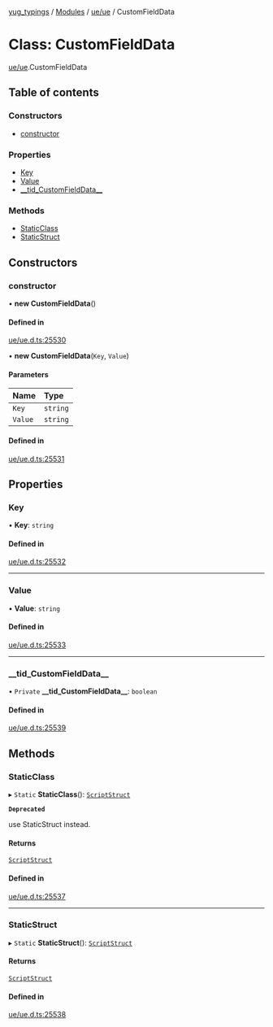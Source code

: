 [yug_typings](../README.md) / [Modules](../modules.md) / [ue/ue](../modules/ue_ue.md) / CustomFieldData

# Class: CustomFieldData

[ue/ue](../modules/ue_ue.md).CustomFieldData

## Table of contents

### Constructors

- [constructor](ue_ue.CustomFieldData.md#constructor)

### Properties

- [Key](ue_ue.CustomFieldData.md#key)
- [Value](ue_ue.CustomFieldData.md#value)
- [\_\_tid\_CustomFieldData\_\_](ue_ue.CustomFieldData.md#__tid_customfielddata__)

### Methods

- [StaticClass](ue_ue.CustomFieldData.md#staticclass)
- [StaticStruct](ue_ue.CustomFieldData.md#staticstruct)

## Constructors

### constructor

• **new CustomFieldData**()

#### Defined in

[ue/ue.d.ts:25530](https://github.com/YugMetaverse/yug_typings/blob/b7d9b19/ue/ue.d.ts#L25530)

• **new CustomFieldData**(`Key`, `Value`)

#### Parameters

| Name | Type |
| :------ | :------ |
| `Key` | `string` |
| `Value` | `string` |

#### Defined in

[ue/ue.d.ts:25531](https://github.com/YugMetaverse/yug_typings/blob/b7d9b19/ue/ue.d.ts#L25531)

## Properties

### Key

• **Key**: `string`

#### Defined in

[ue/ue.d.ts:25532](https://github.com/YugMetaverse/yug_typings/blob/b7d9b19/ue/ue.d.ts#L25532)

___

### Value

• **Value**: `string`

#### Defined in

[ue/ue.d.ts:25533](https://github.com/YugMetaverse/yug_typings/blob/b7d9b19/ue/ue.d.ts#L25533)

___

### \_\_tid\_CustomFieldData\_\_

• `Private` **\_\_tid\_CustomFieldData\_\_**: `boolean`

#### Defined in

[ue/ue.d.ts:25539](https://github.com/YugMetaverse/yug_typings/blob/b7d9b19/ue/ue.d.ts#L25539)

## Methods

### StaticClass

▸ `Static` **StaticClass**(): [`ScriptStruct`](ue_ue.ScriptStruct.md)

**`Deprecated`**

use StaticStruct instead.

#### Returns

[`ScriptStruct`](ue_ue.ScriptStruct.md)

#### Defined in

[ue/ue.d.ts:25537](https://github.com/YugMetaverse/yug_typings/blob/b7d9b19/ue/ue.d.ts#L25537)

___

### StaticStruct

▸ `Static` **StaticStruct**(): [`ScriptStruct`](ue_ue.ScriptStruct.md)

#### Returns

[`ScriptStruct`](ue_ue.ScriptStruct.md)

#### Defined in

[ue/ue.d.ts:25538](https://github.com/YugMetaverse/yug_typings/blob/b7d9b19/ue/ue.d.ts#L25538)
